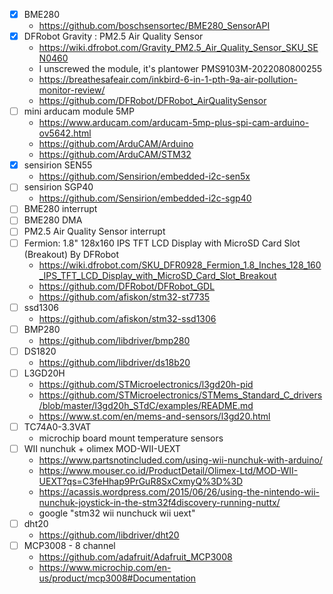 - [x] BME280
  - https://github.com/boschsensortec/BME280_SensorAPI
- [x] DFRobot Gravity : PM2.5 Air Quality Sensor
  - https://wiki.dfrobot.com/Gravity_PM2.5_Air_Quality_Sensor_SKU_SEN0460
  - I unscrewed the module, it's plantower PMS9103M-2022080800255
  - https://breathesafeair.com/inkbird-6-in-1-pth-9a-air-pollution-monitor-review/
  - https://github.com/DFRobot/DFRobot_AirQualitySensor
- [ ] mini arducam module 5MP
  - https://www.arducam.com/arducam-5mp-plus-spi-cam-arduino-ov5642.html
  - https://github.com/ArduCAM/Arduino
  - https://github.com/ArduCAM/STM32
- [x] sensirion SEN55
  - https://github.com/Sensirion/embedded-i2c-sen5x
- [ ] sensirion SGP40
  - https://github.com/Sensirion/embedded-i2c-sgp40
- [ ] BME280 interrupt
- [ ] BME280 DMA
- [ ] PM2.5 Air Quality Sensor interrupt
- [ ] Fermion: 1.8" 128x160 IPS TFT LCD Display with MicroSD Card Slot (Breakout) By DFRobot
  - https://wiki.dfrobot.com/SKU_DFR0928_Fermion_1.8_Inches_128_160_IPS_TFT_LCD_Display_with_MicroSD_Card_Slot_Breakout
  - https://github.com/DFRobot/DFRobot_GDL
  - https://github.com/afiskon/stm32-st7735
- [ ] ssd1306
  - https://github.com/afiskon/stm32-ssd1306
- [ ] BMP280
  - https://github.com/libdriver/bmp280
- [ ] DS1820
  - https://github.com/libdriver/ds18b20
- [ ] L3GD20H
  - https://github.com/STMicroelectronics/l3gd20h-pid
  - https://github.com/STMicroelectronics/STMems_Standard_C_drivers/blob/master/l3gd20h_STdC/examples/README.md
  - https://www.st.com/en/mems-and-sensors/l3gd20.html
- [ ] TC74A0-3.3VAT
  - microchip board mount temperature sensors
- [ ] WII nunchuk + olimex MOD-WII-UEXT
  - https://www.partsnotincluded.com/using-wii-nunchuk-with-arduino/
  - https://www.mouser.co.id/ProductDetail/Olimex-Ltd/MOD-WII-UEXT?qs=C3feHhap9PrGuR8SxCxmyQ%3D%3D
  - https://acassis.wordpress.com/2015/06/26/using-the-nintendo-wii-nunchuk-joystick-in-the-stm32f4discovery-running-nuttx/
  - google "stm32 wii nunchuck wii uext"
- [ ] dht20
  - https://github.com/libdriver/dht20
- [ ] MCP3008 - 8 channel
  - https://github.com/adafruit/Adafruit_MCP3008
  - https://www.microchip.com/en-us/product/mcp3008#Documentation

